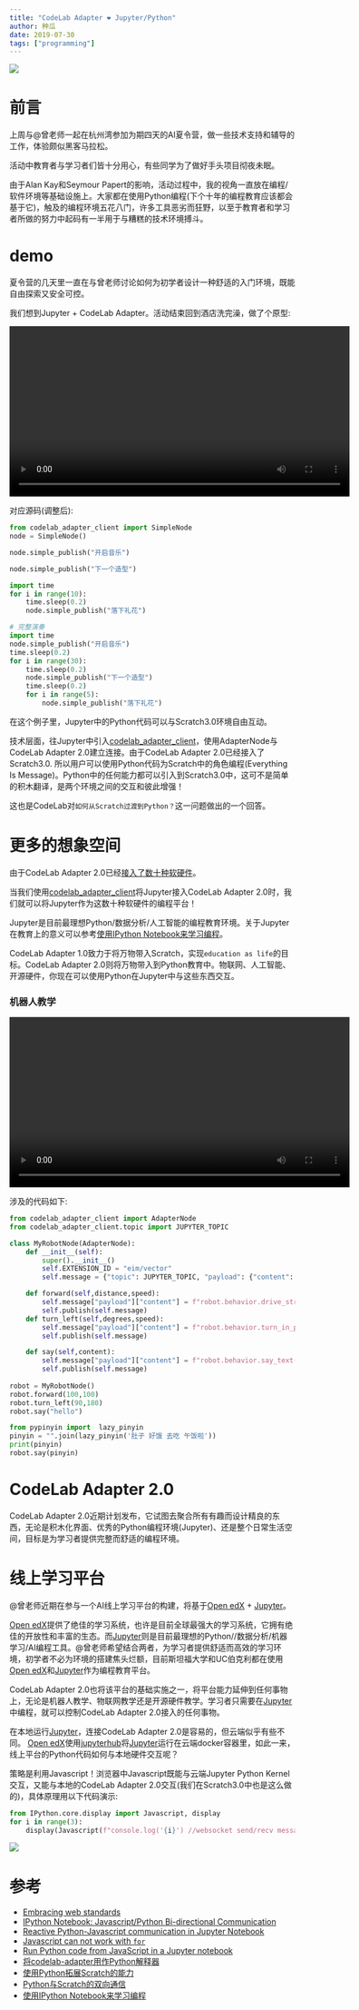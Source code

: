 ```yaml
---
title: "CodeLab Adapter ❤️ Jupyter/Python"
author: 种瓜
date: 2019-07-30
tags: ["programming"]
---
```



<img class="img-responsive" src="http://wwj-fig-bed.just4fun.site/adapter_jupyter_05932c59.png" />

# 前言
上周与@曾老师一起在杭州湾参加为期四天的AI夏令营，做一些技术支持和辅导的工作，体验颇似黑客马拉松。

活动中教育者与学习者们皆十分用心，有些同学为了做好手头项目彻夜未眠。

由于Alan Kay和Seymour Papert的影响，活动过程中，我的视角一直放在编程/软件环境等基础设施上。大家都在使用Python编程(下个十年的编程教育应该都会基于它)，触及的编程环境五花八门，许多工具恶劣而狂野，以至于教育者和学习者所做的努力中起码有一半用于与糟糕的技术环境搏斗。

<!--more-->

# demo
夏令营的几天里一直在与曾老师讨论如何为初学者设计一种舒适的入门环境，既能自由探索又安全可控。


我们想到Jupyter + CodeLab Adapter。活动结束回到酒店洗完澡，做了个原型:

<video width=600px src="http://scratch3-files.just4fun.site/jupyter_scratch.mp4" controls="controls"></video>

对应源码(调整后):

```python
from codelab_adapter_client import SimpleNode
node = SimpleNode()

node.simple_publish("开启音乐")

node.simple_publish("下一个造型")

import time
for i in range(10):
    time.sleep(0.2)
    node.simple_publish("落下礼花")

# 完整演奏
import time
node.simple_publish("开启音乐")
time.sleep(0.2)
for i in range(30):
    time.sleep(0.2)
    node.simple_publish("下一个造型")
    time.sleep(0.2)
    for i in range(5):
        node.simple_publish("落下礼花")
```

在这个例子里，Jupyter中的Python代码可以与Scratch3.0环境自由互动。

技术层面，往Jupyter中引入[codelab_adapter_client](https://github.com/Scratch3Lab/codelab_adapter_client)，使用AdapterNode与CodeLab Adapter 2.0建立连接。由于CodeLab Adapter 2.0已经接入了Scratch3.0. 所以用户可以使用Python代码为Scratch中的角色编程(Everything Is Message)。Python中的任何能力都可以引入到Scratch3.0中，这可不是简单的积木翻译，是两个环境之间的交互和彼此增强！

这也是CodeLab对`如何从Scratch过渡到Python？`这一问题做出的一个回答。

# 更多的想象空间
由于CodeLab Adapter 2.0已经[接入了数十种软硬件](https://adapter.codelab.club/)。

当我们使用[codelab_adapter_client](https://github.com/Scratch3Lab/codelab_adapter_client)将Jupyter接入CodeLab Adapter 2.0时，我们就可以将Jupyter作为这数十种软硬件的编程平台！

Jupyter是目前最理想Python/数据分析/人工智能的编程教育环境。关于Jupyter在教育上的意义可以参考[使用IPython Notebook来学习编程](https://blog.just4fun.site/use-ipython-notebook.html)。

CodeLab Adapter 1.0致力于将万物带入Scratch，实现`education as life`的目标。CodeLab Adapter 2.0则将万物带入到Python教育中。物联网、人工智能、开源硬件，你现在可以使用Python在Jupyter中与这些东西交互。

### 机器人教学
<video width=600px src="http://scratch3-files.just4fun.site/jupyter_vector.mp4" controls="controls"></video>

涉及的代码如下:

```python
from codelab_adapter_client import AdapterNode
from codelab_adapter_client.topic import JUPYTER_TOPIC

class MyRobotNode(AdapterNode):
    def __init__(self):
        super().__init__()
        self.EXTENSION_ID = "eim/vector"
        self.message = {"topic": JUPYTER_TOPIC, "payload": {"content": "robot.behavior.say_text('hello')"}}

    def forward(self,distance,speed):
        self.message["payload"]["content"] = f"robot.behavior.drive_straight(anki_vector.util.distance_mm({distance}), anki_vector.util.speed_mmps({speed}))"
        self.publish(self.message)
    def turn_left(self,degrees,speed):
        self.message["payload"]["content"] = f"robot.behavior.turn_in_place(anki_vector.util.degrees({degrees}), speed=anki_vector.util.degrees({speed}))"
        self.publish(self.message)

    def say(self,content):
        self.message["payload"]["content"] = f"robot.behavior.say_text('{content}')"
        self.publish(self.message)
     
robot = MyRobotNode()
robot.forward(100,100)
robot.turn_left(90,180)
robot.say("hello")

from pypinyin import  lazy_pinyin
pinyin = "".join(lazy_pinyin('肚子 好饿 去吃 午饭啦'))
print(pinyin)
robot.say(pinyin)
```


# CodeLab Adapter 2.0
CodeLab Adapter 2.0近期计划发布，它试图去聚合所有有趣而设计精良的东西，无论是积木化界面、优秀的Python编程环境(Jupyter)、还是整个日常生活空间，目标是为学习者提供完整而舒适的编程环境。

# 线上学习平台
@曾老师近期在参与一个AI线上学习平台的构建，将基于[Open edX](http://github.com/edx) + [Jupyter](https://jupyter.org/)。

[Open edX](http://github.com/edx)提供了绝佳的学习系统，也许是目前全球最强大的学习系统，它拥有绝佳的开放性和丰富的生态。而[Jupyter](https://jupyter.org/)则是目前最理想的Python//数据分析/机器学习/AI编程工具。@曾老师希望结合两者，为学习者提供舒适而高效的学习环境，初学者不必为环境的搭建焦头烂额，目前斯坦福大学和UC伯克利都在使用[Open edX](http://github.com/edx)和[Jupyter](https://jupyter.org/)作为编程教育平台。

CodeLab Adapter 2.0也将该平台的基础实施之一，将平台能力延伸到任何事物上，无论是机器人教学、物联网教学还是开源硬件教学。学习者只需要在[Jupyter](https://jupyter.org/)中编程，就可以控制CodeLab Adapter 2.0接入的任何事物。

在本地运行[Jupyter](https://jupyter.org/)，连接CodeLab Adapter 2.0是容易的，但云端似乎有些不同。  [Open edX](http://github.com/edx)使用[jupyterhub](https://jupyter.org/hub)将[Jupyter](https://jupyter.org/)运行在云端docker容器里，如此一来，线上平台的Python代码如何与本地硬件交互呢？

策略是利用Javascript！浏览器中Javascript既能与云端Jupyter Python Kernel交互，又能与本地的CodeLab Adapter 2.0交互(我们在Scratch3.0中也是这么做的)，具体原理用以下代码演示:

```Python
from IPython.core.display import Javascript, display
for i in range(3):
    display(Javascript(f"console.log('{i}') //websocket send/recv message <-> CodeLab Adapter 2.0")) 
```

![](http://wwj-fig-bed.just4fun.site/notebook_js_python_5dd7081e.png)


<!--
# 没有display不刷新，只运行一次
# 注意 流的问题
# 从摄像头取照片
# 硬件相关 adapter js通道 python运行
-->


# 参考
*  [Embracing web standards](https://jupyter-notebook.readthedocs.io/en/stable/examples/Notebook/JavaScript%20Notebook%20Extensions.html)
*  [IPython Notebook: Javascript/Python Bi-directional Communication](https://jakevdp.github.io/blog/2013/06/01/ipython-notebook-javascript-python-communication/)
*  [Reactive Python-Javascript communication in Jupyter Notebook](https://medium.com/@tomgrek/reactive-python-javascript-communication-in-jupyter-notebook-e2a879e25906)
*  [Javascript can not work with `for`](https://github.com/jupyter/notebook/issues/4792)
*  [Run Python code from JavaScript in a Jupyter notebook](https://gist.github.com/craigsdennis/ddfaa99a6291f05fef879329821872ee)
*  [将codelab-adapter用作Python解释器](https://blog.just4fun.site/scratch3-adapter-as-python-interpreter.html)
*  [使用Python拓展Scratch的能力](https://blog.just4fun.site/scratch-adapter-eim-script.html)
*  [Python与Scratch的双向通信](https://blog.just4fun.site/python-scratch-with-adapter.html)
*  [使用IPython Notebook来学习编程](https://blog.just4fun.site/use-ipython-notebook.html)